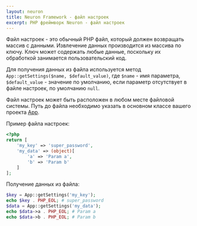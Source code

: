 ```yaml
---
layout: neuron
title: Neuron Framework - файл настроек
excerpt: PHP фреймворк Neuron - файл настроек
---
```


Файл настроек - это обычный PHP файл, который должен возвращать массив с данными. Извлечение данных производится из массива по ключу. Ключ может содержать любые данные, поскольку их обработкой занимается пользовательский код.

Для получения данных из файла используется метод `App::getSettings($name, $default_value)`, где `$name` - имя параметра, `$default_value` - значение по умолчанию, если параметр отсутствует в файле настроек, по умолчанию `null`.

Файл настроек может быть расположен в любом месте файловой системы. Путь до файла необходимо указать в основном классе вашего проекта [App](app).

Пример файла настроек:

```php
<?php
return [
    'my_key' => 'super_password',
    'my_data' => (object)[
        'a' => 'Param a',
        'b' => 'Param b'
    ]
];
```

Получение данных из файла:

```php
$key = App::getSettings('my_key');
echo $key . PHP_EOL; # super_password
$data = App::getSettings('my_data');
echo $data->a . PHP_EOL; # Param a
echo $data->b . PHP_EOL; # Param b
```
